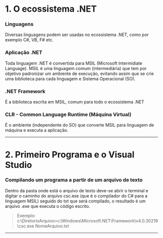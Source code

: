 # 1. O ecossistema .NET

### Linguagens
Diversas linguagens podem ser usadas no ecossistema .NET, como por exemplo C#, VB, F# etc.

### Aplicação .NET 
Toda linguagem .NET é convertida para MSIL (Microsoft Intermidiate Language).
MSIL é uma linguagem comum (intermediária) que tem por objetivo padronizar um ambiente de execução, evitando assim que se crie uma biblioteca para cada linguagem e Sistema Operacional (SO).

### .NET Framework
É a biblioteca escrita em MSIL, comum para todo o ecossistema .NET

### CLR - Common Language Runtime (Máquina Virtual)
É o ambiente (independente do SO) que converte MSIL para linguagem de máquina e executa a aplicação.

***

# 2. Primeiro Programa e o Visual Studio

### Compilando um programa a partir de um arquivo de texto

Dentro da pasta onde está o arquivo de texto deve-se abrir o terminal e digitar o caminho do arquivo csc.exe (que é o compilador do C# para a linguagem MSIL) seguido do txt que será compilado, o resultado é um arquivo .exe que executa o código escrito.

> Exemplo:
> c:\DiretorioArquivo>c:\Windows\Microsoft.NET\Framework\v4.0.30219\csc.exe NomeArquivo.txt

***
